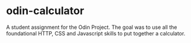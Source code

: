 # odin-calculator
A student assignment for the Odin Project. The goal was to use all the foundational HTTP, CSS and Javascript skills to put together a calculator.